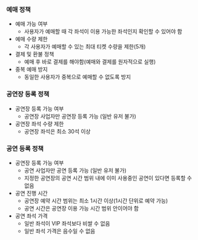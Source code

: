 ### 예매 정책

- 예매 가능 여부
    - 사용자가 예매할 때 각 좌석이 이용 가능한 좌석인지 확인할 수 있어야 함
- 예매 수량 제한
    - 각 사용자가 예매할 수 있는 최대 티켓 수량을 제한(5개)
- 결제 및 환불 정책
    - 예매 후 바로 결제를 해야함(예매와 결제를 원자적으로 실행)
- 중복 예매 방지
    - 동일한 사용자가 중복으로 예매할 수 없도록 방지

### 공연장 등록 정책

- 공연장 등록 가능 여부
    - 공연장 사업자만 공연장 등록 가능 (일반 유저 불가)
- 공연장 좌석 수량 제한
    - 공연장 좌석은 최소 30석 이상

### 공연 등록 정책

- 공연장 등록 가능 여부
    - 공연 사업자만 공연 등록 가능 (일반 유저 불가)
    - 지정한 공연장의 공연 시간 범위 내에 이미 사용중인 공연이 있다면 등록할 수 없음
- 공연 진행 시간
    - 공연장 예약 시간 범위는 최소 1시간 이상(1시간 단위로 예약 가능)
    - 공연 시간은 공연장 이용 가능 시간 범위 안이어야 함
- 공연 좌석 가격
    - 일반 좌석이 VIP 좌석보다 비쌀 수 없음
    - 일반 좌석 가격은 음수일 수 없음